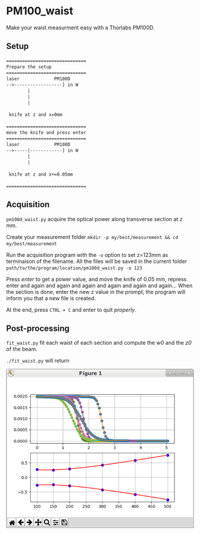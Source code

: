 # PM100_waist

Make your waist measurment easy with a Thorlabs PM100D.

## Setup
```
==============================
Prepare the setup
==============================
laser             PM100D
-->------------------] in W
        |
        |
        |

 knife at z and x=0mm

==============================
move the knife and press enter
==============================
laser             PM100D
-->-----|------------] in W
        |
        |

 knife at z and x+=0.05mm

==============================
```

## Acquisition
`pm100d_waist.py` acquire the optical power along transverse section at *z* mm.

Create your measurement folder
`mkdir -p my/best/measurement && cd my/best/measurement`

Run the acquisition program with the `-o` option to set z=123mm as terminaison of the filename.
All the files will be saved in the current folder
`path/to/the/program/location/pm100d_waist.py -o 123`

Press *enter* to get a power value, and move the knife of 0.05 mm, repress enter and again and again and again and again and again and again...
When the section is done, enter the new z value in the prompt, the program will inform you that a new file is created.

At the end, press `CTRL + C` and enter to quit *properly*.

## Post-processing
`fit_waist.py` fit each waist of each section and compute the *w0* and the *z0* of the beam.

`./fit_waist.py` will return

![screenshot](doc/fit_waist.png)
